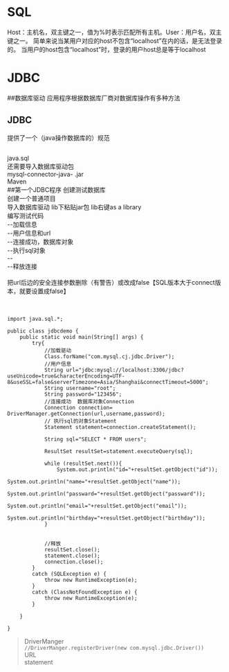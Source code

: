 # SQL
Host：主机名，双主键之一，值为%时表示匹配所有主机。User：用户名，双主键之一。
简单来说当某用户对应的host不包含“localhost”在内的话，是无法登录的。
当用户的host包含“localhost”时，登录的用户host总是等于localhost
# JDBC
##数据库驱动
应用程序根据数据库厂商对数据库操作有多种方法
## JDBC
提供了一个（java操作数据库的）规范
##
java.sql<br>
还需要导入数据库驱动包<br>
mysql-connector-java-  .jar<br>
Maven<br>
##第一个JDBC程序
创建测试数据库<br>
创建一个普通项目<br>
导入数据库驱动  lib下粘贴jar包   lib右键as a library <br>
编写测试代码 <br>
--加载信息<br>
--用户信息和url<br>
--连接成功，数据库对象<br>
--执行sql对象<br>
--<br>
--释放连接<br>
<br>
把url后边的安全连接参数删除（有警告）或改成false【SQL版本大于connect版本，就要设置成false】<br><br><br>
```
import java.sql.*;

public class jdbcdemo {
    public static void main(String[] args) {
        try{
            //加载驱动
            Class.forName("com.mysql.cj.jdbc.Driver");
            //用户信息
            String url="jdbc:mysql://localhost:3306/jdbc?useUnicode=true&characterEncoding=UTF-8&useSSL=false&serverTimezone=Asia/Shanghai&connectTimeout=5000";
            String username="root";
            String password="123456";
            //连接成功  数据库对象Connection
            Connection connection= DriverManager.getConnection(url,username,password);
            // 执行sql的对象Statement
            Statement statement=connection.createStatement();

            String sql="SELECT * FROM users";

            ResultSet resultSet=statement.executeQuery(sql);

            while (resultSet.next()){
                System.out.println("id="+resultSet.getObject("id"));
                System.out.println("name="+resultSet.getObject("name"));
                System.out.println("passward="+resultSet.getObject("passward"));
                System.out.println("email="+resultSet.getObject("email"));
                System.out.println("birthday="+resultSet.getObject("birthday"));
            }


            //释放
            resultSet.close();
            statement.close();
            connection.close();
        }
        catch (SQLException e) {
            throw new RuntimeException(e);
        }
        catch (ClassNotFoundException e) {
            throw new RuntimeException(e);
        }

    }

}
```
>DriverManger<br>
 `//DriverManger.registerDriver(new com.mysql.jdbc.Driver())`<br>
>URL<br>
>statement